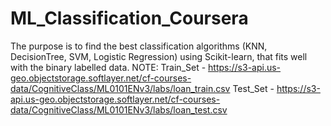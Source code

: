 # ML_Classification_Coursera
The purpose is to find the best classification algorithms (KNN, DecisionTree, SVM, Logistic Regression) using Scikit-learn, that fits well with the binary labelled data.
NOTE:
Train_Set - https://s3-api.us-geo.objectstorage.softlayer.net/cf-courses-data/CognitiveClass/ML0101ENv3/labs/loan_train.csv
Test_Set - https://s3-api.us-geo.objectstorage.softlayer.net/cf-courses-data/CognitiveClass/ML0101ENv3/labs/loan_test.csv
